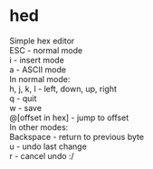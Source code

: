 # hed
Simple hex editor    
ESC - normal mode  
i - insert mode    
a - ASCII mode  
In normal mode:  
h, j, k, l - left, down, up, right  
q - quit  
w - save    
@[offset in hex] - jump to offset  
In other modes:  
Backspace - return to previous byte  
u - undo last change  
r - cancel undo :/
